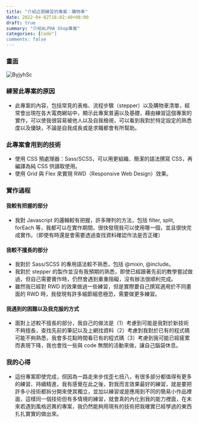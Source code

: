 ```yaml
---
title: "介紹近期練習的專案：購物車"
date: 2022-04-02T16:02:40+08:00
draft: true
summary: "介紹ALPHA Shop專案"
categories: [Code"]
comments: false
---
```


### 畫面

![ByjyhSc](https://i.imgur.com/ByjyhSc.png)

### 練習此專案的原因

- 此專案的內容，包括常見的表格、流程步驟（stepper）以及購物車清單，經常會出現在各大電商網站中，顯示此專案普遍以及基礎，藉由練習這個專案的實作，可以使我很容易被他人以及自我檢視，可以看到我對於特定設定的熟悉度以及優缺，不論是自我成長或是求職都會有所幫助。

### 此專案會用到的技術

- 使用 CSS 預處理器：Sass/SCSS，可以用更組織、簡潔的語法撰寫 CSS，再編譯為純 CSS 供讀取使用。
- 使用 Grid 與 Flex 來實現 RWD（Responsive Web Design）效果。

### 實作過程

#### 我較有把握的部分

- 我對 Javascript 的邏輯較有把握，許多陣列的方法，包括 filter, split, forEach 等，我都可以在實作期間，很快發現我可以使用哪一個，並且很快完成實作。（即使有時還是會需要透過查找資料確認作法是否正確）

#### 我較不擅長的部分

- 我對於 Sass/SCSS 的專用語法較不熟悉，包括 @mixin, @include。
- 我對於 stepper 的製作並沒有我預期的熟悉，即使已經跟著先前的教學嘗試做過，但自己需要實作時，仍然會遇到重重阻礙，沒有辦法很順利完成。
- 雖然我已經對 RWD 的效果做過一些練習，但是實際要自己撰寫適用於不同畫面的 RWD 時，我發現有許多細節細思極恐，需要做更多練習。

#### 我遇到的困難以及我克服的方式

- 面對上述較不擅長的部分，我自己的做法是（1）考慮到可能是我對於新技術不夠擅長，查找先前的筆記以及上網找資料（2）考慮到我對於已有的程式碼可能不夠熟悉，我會多花點時間看已有的程式碼（3）考慮到我可能已經疲累而表現下降，我也會找一些與 code 無關的活動來做，讓自己腦袋休息。

### 我的心得

- 這份專案即使完成，但因為一路走來步伐歪七扭八，有很多部分都值得有更多的練習、持續精進，我有感覺在此之後，對我而言效果最好的練習，就是要把許多小技術都拆分開來使其獨立，並加以練習或是應用到不同的簡易小作品裡面，這樣同一個技術但有多情境的練習，就會真的內化到我的能力裡面，在未來若遇到風格迥異的專案，我仍然能夠用現有的技術把我確實已經學過的東西扎扎實實的做出來。
